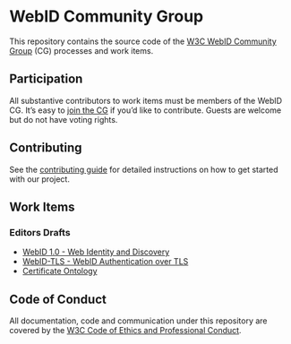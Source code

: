 # WebID Community Group

This repository contains the source code of the [W3C WebID Community
Group](https://www.w3.org/groups/cg/webid/) (CG) processes and work items.

## Participation

All substantive contributors to work items must be members of the WebID CG.
It’s easy to [join the CG](https://www.w3.org/community/webid/join) if you’d
like to contribute. Guests are welcome but do not have voting rights.

## Contributing

See the [contributing
guide](https://github.com/w3c/WebID/blob/main/CONTRIBUTING.md) for detailed
instructions on how to get started with our project.

## Work Items

### Editors Drafts

* [WebID 1.0 - Web Identity and
  Discovery](https://www.w3.org/2005/Incubator/webid/spec/)
* [WebID-TLS - WebID Authentication over
  TLS](https://www.w3.org/2005/Incubator/webid/spec/tls/)
* [Certificate Ontology](http://www.w3.org/ns/auth/cert#)

## Code of Conduct

All documentation, code and communication under this repository are covered by
the [W3C Code of Ethics and Professional
Conduct](https://www.w3.org/Consortium/cepc/).
